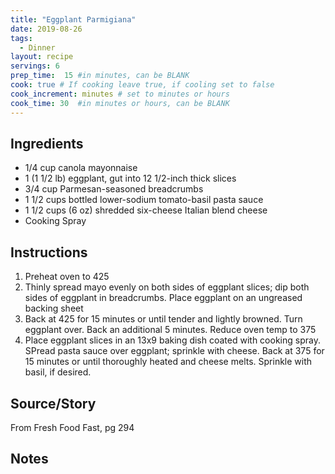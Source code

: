 ```yaml
---
title: "Eggplant Parmigiana"
date: 2019-08-26
tags:
  - Dinner
layout: recipe
servings: 6
prep_time:  15 #in minutes, can be BLANK
cook: true # If cooking leave true, if cooling set to false
cook_increment: minutes # set to minutes or hours
cook_time: 30  #in minutes or hours, can be BLANK
---
```


## Ingredients

- 1/4 cup canola mayonnaise
- 1 (1 1/2 lb) eggplant, gut into 12 1/2-inch thick slices
- 3/4 cup Parmesan-seasoned breadcrumbs
- 1 1/2 cups bottled lower-sodium tomato-basil pasta sauce
- 1 1/2 cups (6 oz) shredded six-cheese Italian blend cheese
- Cooking Spray


## Instructions

1. Preheat oven to 425
1. Thinly spread mayo evenly on both sides of eggplant slices; dip both sides of eggplant in breadcrumbs.  Place eggplant on an ungreased backing sheet
1. Back at 425 for 15 minutes or until tender and lightly browned.  Turn eggplant over.  Back an additional 5 minutes.  Reduce oven temp to 375
1. Place eggplant slices in an 13x9 baking dish coated with cooking spray.  SPread pasta sauce over eggplant; sprinkle with cheese.  Back at 375 for 15 minutes or until thoroughly heated and cheese melts.  Sprinkle with basil, if desired.

## Source/Story

From Fresh Food Fast, pg 294

## Notes

[^1]: Details
